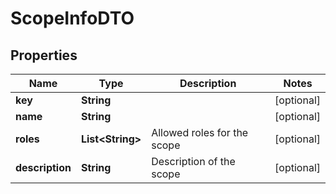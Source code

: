 
# ScopeInfoDTO

## Properties
Name | Type | Description | Notes
------------ | ------------- | ------------- | -------------
**key** | **String** |  |  [optional]
**name** | **String** |  |  [optional]
**roles** | **List&lt;String&gt;** | Allowed roles for the scope |  [optional]
**description** | **String** | Description of the scope |  [optional]



